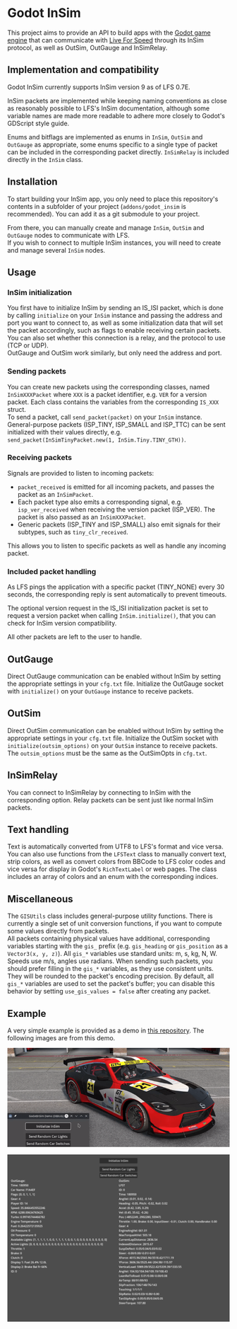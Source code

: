 # Godot InSim

This project aims to provide an API to build apps with the [Godot game engine](https://github.com/godotengine/godot) that can communicate with [Live For Speed](https://www.lfs.net) through its InSim protocol, as well as OutSim, OutGauge and InSimRelay.

## Implementation and compatibility

Godot InSim currently supports InSim version 9 as of LFS 0.7E.

InSim packets are implemented while keeping naming conventions as close as reasonably possible to LFS's InSim documentation, although some variable names are made more readable to adhere more closely to Godot's GDScript style guide.

Enums and bitflags are implemented as enums in `InSim`, `OutSim` and `OutGauge` as appropriate, some enums specific to a single type of packet can be included in the corresponding packet directly. `InSimRelay` is included directly in the `InSim` class.

## Installation

To start building your InSim app, you only need to place this repository's contents in a subfolder of your project (`addons/godot_insim` is recommended). You can add it as a git submodule to your project.

From there, you can manually create and manage `InSim`, `OutSim` and `OutGauge` nodes to communicate with LFS.  
If you wish to connect to multiple InSim instances, you will need to create and manage several `InSim` nodes.

## Usage

### InSim initialization

You first have to initialize InSim by sending an IS_ISI packet, which is done by calling `initialize` on your `InSim` instance and passing the address and port you want to connect to, as well as some initialization data that will set the packet accordingly, such as flags to enable receiving certain packets. You can also set whether this connection is a relay, and the protocol to use (TCP or UDP).  
OutGauge and OutSim work similarly, but only need the address and port.

### Sending packets

You can create new packets using the corresponding classes, named `InSimXXXPacket` where `XXX` is a packet identifier, e.g. `VER` for a version packet. Each class contains the variables from the corresponding `IS_XXX` struct.  
To send a packet, call `send_packet(packet)` on your `InSim` instance.  
General-purpose packets (ISP_TINY, ISP_SMALL and ISP_TTC) can be sent initialized with their values directly, e.g. `send_packet(InSimTinyPacket.new(1, InSim.Tiny.TINY_GTH))`.

### Receiving packets

Signals are provided to listen to incoming packets:

* `packet_received` is emitted for all incoming packets, and passes the packet as an `InSimPacket`.
* Each packet type also emits a corresponding signal, e.g. `isp_ver_received` when receiving the version packet (ISP_VER). The packet is also passed as an `InSimXXXPacket`.
* Generic packets (ISP_TINY and ISP_SMALL) also emit signals for their subtypes, such as `tiny_clr_received`.

This allows you to listen to specific packets as well as handle any incoming packet.

### Included packet handling

As LFS pings the application with a specific packet (TINY_NONE) every 30 seconds, the corresponding reply is sent automatically to prevent timeouts.

The optional version request in the IS_ISI initialization packet is set to request a version packet when calling `InSim.initialize()`, that you can check for InSim version compatibility.

All other packets are left to the user to handle.

## OutGauge

Direct OutGauge communication can be enabled without InSim by setting the appropriate settings in your `cfg.txt` file. Initialize the OutGauge socket with `initialize()` on your `OutGauge` instance to receive packets.

## OutSim

Direct OutSim communication can be enabled without InSim by setting the appropriate settings in your `cfg.txt` file. Initialize the OutSim socket with `initialize(outsim_options)` on your `OutSim` instance to receive packets. The `outsim_options` must be the same as the OutSimOpts in `cfg.txt`.

## InSimRelay

You can connect to InSimRelay by connecting to InSim with the corresponding option. Relay packets can be sent just like normal InSim packets.

## Text handling

Text is automatically converted from UTF8 to LFS's format and vice versa. You can also use functions from the `LFSText` class to manually convert text, strip colors, as well as convert colors from BBCode to LFS color codes and vice versa for display in Godot's `RichTextLabel` or web pages. The class includes an array of colors and an enum with the corresponding indices.

## Miscellaneous

The `GISUtils` class includes general-purpose utility functions. There is currently a single set of unit conversion functions, if you want to compute some values directly from packets.  
All packets containing physical values have additional, corresponding variables starting with the `gis_` prefix (e.g. `gis_heading` or `gis_position` as a `Vector3(x, y, z)`). All `gis_*` variables use standard units: m, s, kg, N, W. Speeds use m/s, angles use radians. When sending such packets, you should prefer filling in the `gis_*` variables, as they use consistent units. They will be rounded to the packet's encoding precision. By default, all `gis_*` variables are used to set the packet's buffer; you can disable this behavior by setting `use_gis_values = false` after creating any packet.

## Example

A very simple example is provided as a demo in [this repository](https://github.com/Cykyrios/GodotInSim-Demo). The following images are from this demo.

![InSim](https://github.com/Cykyrios/GodotInSim-Demo/blob/main/examples/GodotInSim_demo.gif?raw=true)

![OutGauge and OutSim](https://github.com/Cykyrios/GodotInSim-Demo/blob/main/examples/GodotInSim_demo.png?raw=true)
